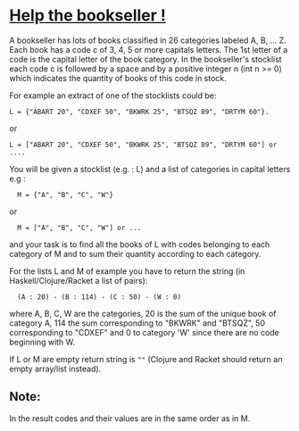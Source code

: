 # [Help the bookseller !]()

A bookseller has lots of books classified in 26 categories labeled A, B, ... Z. Each book has a code c of 3, 4, 5 or more capitals letters. The 1st letter of a code is the capital letter of the book category. In the bookseller's stocklist each code c is followed by a space and by a positive integer n (int n >= 0) which indicates the quantity of books of this code in stock.

For example an extract of one of the stocklists could be:

```
L = {"ABART 20", "CDXEF 50", "BKWRK 25", "BTSQZ 89", "DRTYM 60"}.
```

or

```
L = ["ABART 20", "CDXEF 50", "BKWRK 25", "BTSQZ 89", "DRTYM 60"] or ....
```

You will be given a stocklist (e.g. : L) and a list of categories in capital letters e.g :

```
  M = {"A", "B", "C", "W"}
```

or

```
  M = ["A", "B", "C", "W"] or ...
```

and your task is to find all the books of L with codes belonging to each category of M and to sum their quantity according to each category.

For the lists L and M of example you have to return the string (in Haskell/Clojure/Racket a list of pairs):

```
  (A : 20) - (B : 114) - (C : 50) - (W : 0)
```

where A, B, C, W are the categories, 20 is the sum of the unique book of category A, 114 the sum corresponding to "BKWRK" and "BTSQZ", 50 corresponding to "CDXEF" and 0 to category 'W' since there are no code beginning with W.

If L or M are empty return string is `""` (Clojure and Racket should return an empty array/list instead).

## Note:

In the result codes and their values are in the same order as in M.
